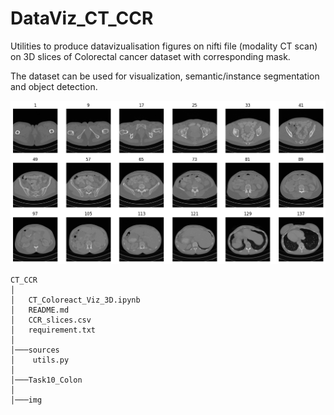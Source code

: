 # DataViz_CT_CCR



Utilities to produce datavizualisation figures on nifti file (modality CT scan) on 3D slices of Colorectal cancer dataset with corresponding mask.

The dataset can be used for visualization, semantic/instance segmentation and object detection.









![alt text](https://github.com/hbiom/DataViz_CT_CCR//blob/main/img/plot_image.png?raw=true)




```
CT_CCR
│
│   CT_Coloreact_Viz_3D.ipynb
│   README.md
│   CCR_slices.csv
│   requirement.txt
│
│───sources
│    utils.py
│
│───Task10_Colon
│
│───img

```
